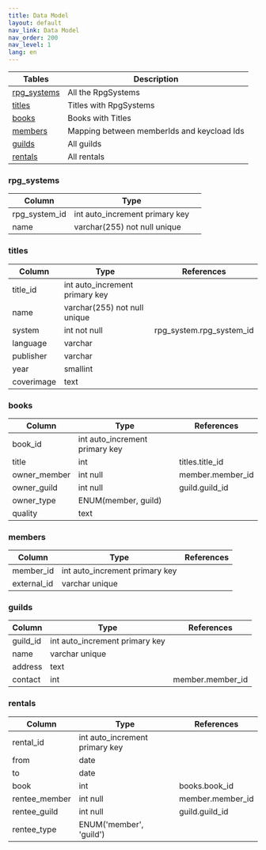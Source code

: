 ```yaml
---
title: Data Model
layout: default
nav_link: Data Model
nav_order: 200
nav_level: 1
lang: en
---
```


| Tables | Description |
|-------------|--------------------------------------------|
| [rpg_systems](#rpg_systems) | All the RpgSystems |
| [titles](#titles) | Titles with RpgSystems |
| [books](#books) | Books with Titles |
| [members](#members) | Mapping between memberIds and keycload Ids |
| [guilds](#guilds) | All guilds |
| [rentals](#rentals) | All rentals |

### rpg_systems

| Column | Type | |
|--------|--------------------------------|--|
| rpg_system_id | int auto_increment primary key |
| name | varchar(255) not null unique |

### titles

| Column | Type | References |
|------------|--------------------------------|---------------|
| title_id | int auto_increment primary key |  |
| name | varchar(255) not null unique |  |
| system | int not null | rpg_system.rpg_system_id |
| language | varchar |  |
| publisher | varchar |  |
| year | smallint |  |
| coverimage | text |  |

### books

| Column | Type | References |
|------------|--------------------------------|---------------------|
| book_id | int auto_increment primary key |  |
| title | int | titles.title_id |
| owner_member | int null | member.member_id |
| owner_guild | int null | guild.guild_id |
| owner_type | ENUM(member, guild) |  |
| quality | text |  |

### members

| Column | Type | References |
|-------------|--------------------------------|---------------------|
| member_id | int auto_increment primary key |  |
| external_id | varchar unique |  |

### guilds

| Column | Type | References |
|------------|--------------------------------|------------|
| guild_id | int auto_increment primary key |  |
| name | varchar unique |  |
| address | text |  |
| contact | int  | member.member_id |

### rentals

| Column | Type | References |
|-------------|--------------------------------|---------------------|
| rental_id | int auto_increment primary key |  |
| from | date |  |
| to | date |  |
| book | int  | books.book_id |
| rentee_member | int null | member.member_id |
| rentee_guild | int null | guild.guild_id |
| rentee_type | ENUM('member', 'guild') |  |
